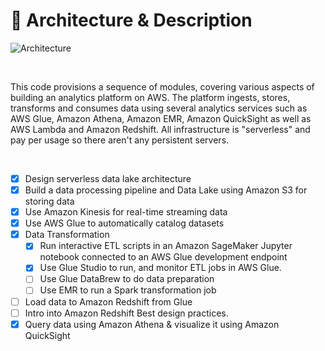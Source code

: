 # 📝 Architecture & Description

![Architecture](https://static.us-east-1.prod.workshops.aws/public/b5a3115a-dc06-417b-ac61-6f2c7bc1936b/static/images/lab-architecture.png?classes=shadow)

</br>

This code provisions a sequence of modules, covering various aspects of building an analytics platform on AWS. The platform ingests, stores, transforms and consumes data using several analytics services such as AWS Glue, Amazon Athena, Amazon EMR, Amazon QuickSight as well as AWS Lambda and Amazon Redshift.  All infrastructure is "serverless" and pay per usage so there aren't any persistent servers.

</br>

- [x] Design serverless data lake architecture
- [x] Build a data processing pipeline and Data Lake using Amazon S3 for storing data
- [x] Use Amazon Kinesis for real-time streaming data
- [x] Use AWS Glue to automatically catalog datasets
- [x] Data Transformation
    - [x] Run interactive ETL scripts in an Amazon SageMaker Jupyter notebook connected to an AWS Glue development endpoint
    - [x] Use Glue Studio to run, and monitor ETL jobs in AWS Glue.
    - [ ] Use Glue DataBrew to do data preparation
    - [ ] Use EMR to run a Spark transformation job
- [ ] Load data to Amazon Redshift from Glue
- [ ] Intro into Amazon Redshift Best design practices.
- [x] Query data using Amazon Athena & visualize it using Amazon QuickSight

</br>
